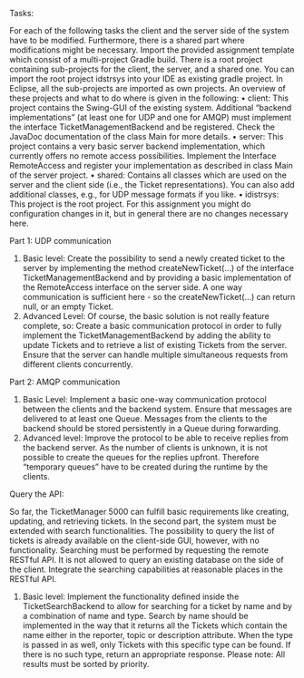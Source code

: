 Tasks:

For each of the following tasks the client and the server side of the system have to be modified.
Furthermore, there is a shared part where modifications might be necessary. Import the provided
assignment template which consist of a multi-project Gradle build. There is a root project containing sub-projects for the client, the server, and a shared one. You can import the root project
idstrsys into your IDE as existing gradle project. In Eclipse, all the sub-projects are imported as
own projects. An overview of these projects and what to do where is given in the following:
• client: This project contains the Swing-GUI of the existing system. Additional “backend
implementations” (at least one for UDP and one for AMQP) must implement the interface
TicketManagementBackend and be registered. Check the JavaDoc documentation of the
class Main for more details.
• server: This project contains a very basic server backend implementation, which currently
offers no remote access possibilities. Implement the Interface RemoteAccess and register
your implementation as described in class Main of the server project.
• shared: Contains all classes which are used on the server and the client side (i.e., the Ticket
representations). You can also add additional classes, e.g., for UDP message formats if you
like.
• idistrsys: This project is the root project. For this assignment you might do configuration
changes in it, but in general there are no changes necessary here.

Part 1: UDP communication
1. Basic level: Create the possibility to send a newly created ticket to the server by implementing the method createNewTicket(...) of the interface TicketManagementBackend
and by providing a basic implementation of the RemoteAccess interface on the server side.
A one way communication is sufficient here - so the createNewTicket(...) can return null,
or an empty Ticket.
2. Advanced Level: Of course, the basic solution is not really feature complete, so: Create
a basic communication protocol in order to fully implement the TicketManagementBackend
by adding the ability to update Tickets and to retrieve a list of existing Tickets from the
server. Ensure that the server can handle multiple simultaneous requests from different
clients concurrently.

Part 2: AMQP communication
1. Basic Level: Implement a basic one-way communication protocol between the clients and
the backend system. Ensure that messages are delivered to at least one Queue. Messages
from the clients to the backend should be stored persistently in a Queue during forwarding.
2. Advanced level: Improve the protocol to be able to receive replies from the backend server.
As the number of clients is unknown, it is not possible to create the queues for the replies
upfront. Therefore “temporary queues” have to be created during the runtime by the clients.

Query the API:

So far, the TicketManager 5000 can fulfill basic requirements like creating, updating, and retrieving tickets. In the second part, the system must be extended with search functionalities. The
possibility to query the list of tickets is already available on the client-side GUI, however, with
no functionality. Searching must be performed by requesting the remote RESTful API. It is not
allowed to query an existing database on the side of the client. Integrate the searching capabilities
at reasonable places in the RESTful API.
1. Basic level: Implement the functionality defined inside the TicketSearchBackend to allow
for searching for a ticket by name and by a combination of name and type. Search by name
should be implemented in the way that it returns all the Tickets which contain the name
either in the reporter, topic or description attribute. When the type is passed in as
well, only Tickets with this specific type can be found. If there is no such type, return an
appropriate response. Please note: All results must be sorted by priority.
